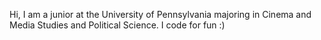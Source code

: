 Hi, I am a junior at the University of Pennsylvania majoring in Cinema and Media Studies and Political Science. 
I code for fun :)
